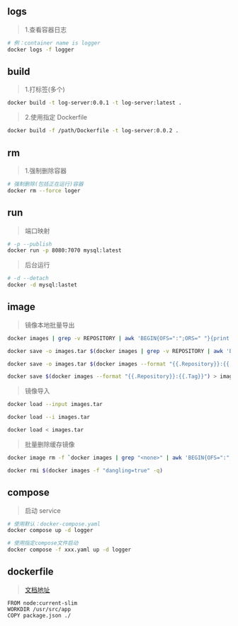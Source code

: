 ## logs

> 1.查看容器日志

```bash
# 例：container name is logger
docker logs -f logger
```

## build

> 1.打标签(多个)

```bash
docker build -t log-server:0.0.1 -t log-server:latest .
```

> 2.使用指定 Dockerfile

```bash
docker build -f /path/Dockerfile -t log-server:0.0.2 .
```

## rm

> 1.强制删除容器

```bash
# 强制删除(包括正在运行)容器
docker rm --force loger
```

## run

> 端口映射

```bash
# -p --publish
docker run -p 8080:7070 mysql:latest
```

> 后台运行

```bash
# -d --detach
docker -d mysql:lastet
```

## image

> 镜像本地批量导出

```bash
docker images | grep -v REPOSITORY | awk 'BEGIN{OFS=":";ORS=" "}{print $1,$2}'
```

```bash
docker save -o images.tar $(docker images | grep -v REPOSITORY | awk 'BEGIN{OFS=":";ORS=" "}{print $1,$2}')
```

```bash
docker save -o images.tar $(docker images --format "{{.Repository}}:{{.Tag}}")
```

```bash
docker save $(docker images --format "{{.Repository}}:{{.Tag}}") > images.tar
```

> 镜像导入

```bash
docker load --input images.tar
```

```bash
docker load --i images.tar
```

```bash
docker load < images.tar
```

> 批量删除缓存镜像

```bash
docker image rm -f `docker images | grep "<none>" | awk 'BEGIN{OFS=":";ORS=" "}{print $3}'`
```

```bash
docker rmi $(docker images -f "dangling=true" -q)
```

## compose

> 启动 service

```bash
# 使用默认：docker-compose.yaml
docker compose up -d logger

# 使用指定compose文件启动
docker compose -f xxx.yaml up -d logger
```

## dockerfile

> [文档地址](https://docs.docker.com/engine/reference/builder/)

```docker
FROM node:current-slim
WORKDIR /usr/src/app
COPY package.json ./
```
